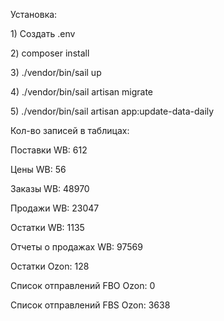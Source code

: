Установка:
    <p>1) Создать .env</p>
    <p>2) composer install</p>
    <p>3) ./vendor/bin/sail up</p>
    <p>4) ./vendor/bin/sail artisan migrate</p>
    <p>5) ./vendor/bin/sail artisan app:update-data-daily</p>
<p>Кол-во записей в таблицах:</p>
<p>Поставки WB: 612</p>
<p>Цены WB: 56</p>
<p>Заказы WB: 48970</p>
<p>Продажи WB: 23047</p>
<p>Остатки WB: 1135</p>
<p>Отчеты о продажах WB: 97569</p>
<p>Остатки Ozon: 128</p>
<p>Список отправлений FBO Ozon: 0</p>
<p>Список отправлений FBS Ozon: 3638</p>
